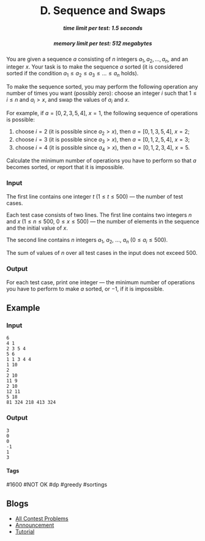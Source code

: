 <h1 style='text-align: center;'> D. Sequence and Swaps</h1>

<h5 style='text-align: center;'>time limit per test: 1.5 seconds</h5>
<h5 style='text-align: center;'>memory limit per test: 512 megabytes</h5>

You are given a sequence $a$ consisting of $n$ integers $a_1, a_2, \dots, a_n$, and an integer $x$. Your task is to make the sequence $a$ sorted (it is considered sorted if the condition $a_1 \le a_2 \le a_3 \le \dots \le a_n$ holds).

To make the sequence sorted, you may perform the following operation any number of times you want (possibly zero): choose an integer $i$ such that $1 \le i \le n$ and $a_i > x$, and swap the values of $a_i$ and $x$.

For example, if $a = [0, 2, 3, 5, 4]$, $x = 1$, the following sequence of operations is possible:

1. choose $i = 2$ (it is possible since $a_2 > x$), then $a = [0, 1, 3, 5, 4]$, $x = 2$;
2. choose $i = 3$ (it is possible since $a_3 > x$), then $a = [0, 1, 2, 5, 4]$, $x = 3$;
3. choose $i = 4$ (it is possible since $a_4 > x$), then $a = [0, 1, 2, 3, 4]$, $x = 5$.

Calculate the minimum number of operations you have to perform so that $a$ becomes sorted, or report that it is impossible.

### Input

The first line contains one integer $t$ ($1 \le t \le 500$) — the number of test cases.

Each test case consists of two lines. The first line contains two integers $n$ and $x$ ($1 \le n \le 500$, $0 \le x \le 500$) — the number of elements in the sequence and the initial value of $x$.

The second line contains $n$ integers $a_1$, $a_2$, ..., $a_n$ ($0 \le a_i \le 500$).

The sum of values of $n$ over all test cases in the input does not exceed $500$.

### Output

For each test case, print one integer — the minimum number of operations you have to perform to make $a$ sorted, or $-1$, if it is impossible.

## Example

### Input


```text
6
4 1
2 3 5 4
5 6
1 1 3 4 4
1 10
2
2 10
11 9
2 10
12 11
5 18
81 324 218 413 324
```
### Output


```text
3
0
0
-1
1
3
```


#### Tags 

#1600 #NOT OK #dp #greedy #sortings 

## Blogs
- [All Contest Problems](../Educational_Codeforces_Round_99_(Rated_for_Div._2).md)
- [Announcement](../blogs/Announcement.md)
- [Tutorial](../blogs/Tutorial.md)
